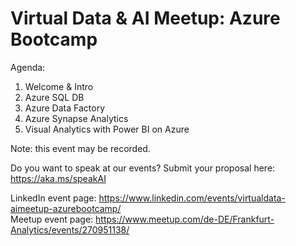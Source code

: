 Virtual Data & AI Meetup: Azure Bootcamp
========================================

Agenda:

1. Welcome & Intro
2. Azure SQL DB
3. Azure Data Factory
4. Azure Synapse Analytics
5. Visual Analytics with Power BI on Azure

Note: this event may be recorded.

Do you want to speak at our events? Submit your proposal here: https://aka.ms/speakAI

LinkedIn event page: https://www.linkedin.com/events/virtualdata-aimeetup-azurebootcamp/  
Meetup event page: https://www.meetup.com/de-DE/Frankfurt-Analytics/events/270951138/
